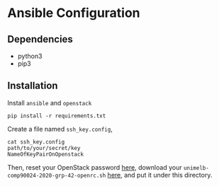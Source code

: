 # Ansible Configuration

## Dependencies
- python3
- pip3

## Installation

Install `ansible` and `openstack`
```
pip install -r requirements.txt
```

Create a file named `ssh_key.config`,
```
cat ssh_key.config
path/to/your/secret/key
NameOfKeyPairOnOpenstack
```

Then, reset your OpenStack password [here](https://dashboard.rc.nectar.org.au/settings/reset-password/),
download your `unimelb-comp90024-2020-grp-42-openrc.sh` [here](https://dashboard.rc.nectar.org.au/project/api_access/openrc/), and put it under this directory.
